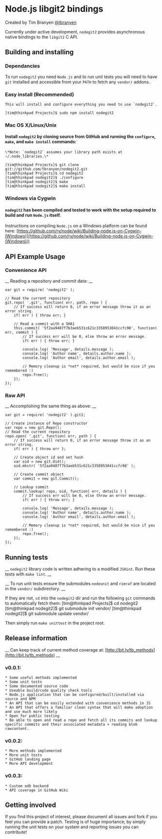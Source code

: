 Node.js libgit2 bindings
=======================

Created by Tim Branyen [@tbranyen](http://twitter.com/tbranyen)

Currently under active development, `nodegit2` provides asynchronous native bindings to the `libgit2` C API.

Building and installing
-----------------------

### Dependancies ###
To run `nodegit2` you need `Node.js` and to run unit tests you will need to have `git` installed and accessible from your `PATH` to fetch any `vendor/` addons.

### Easy install (Recommended) ###
    This will install and configure everything you need to use `nodegit2`.

    [tim@thinkpad Projects]$ sudo npm install nodegit2

### Mac OS X/Linux/Unix ###

#### Install `nodegit2` by cloning source from __GitHub__ and running the `configure`, `make`, and `make install` commands: ####
    \*Note: `nodegit2` assumes your library path exists at ~/.node_libraries.\*

    [tim@thinkpad Projects]$ git clone git://github.com/tbranyen/nodegit2.git
    [tim@thinkpad Projects]$ cd nodegit2
    [tim@thinkpad nodegit2]$ ./configure
    [tim@thinkpad nodegit2]$ make
    [tim@thinkpad nodegit2]$ make install

### Windows via Cygwin ###

#### `nodegit2` has been compiled and tested to work with the setup required to build and run `Node.js` itself. ####

Instructions on compiling `Node.js` on a Windows platform can be found here:
[https://github.com/ry/node/wiki/Building-node.js-on-Cygwin-(Windows)](https://github.com/ry/node/wiki/Building-node.js-on-Cygwin-(Windows\))

API Example Usage
-----------------

### Convenience API ###
__ Reading a repository and commit data: __

    var git = require( 'nodegit2' );
    
    // Read the current repository
    git.repo( '.git', function( err, path, repo ) {
        // If success will return 0, if an error message throw it as an error string.
        if( err ) { throw err; }

        // Read a commit with a SHA1
        this.commit( '5f2aa9407f7b3aeb531c621c3358953841ccfc98', function( err, commit ) {
            // If success err will be 0, else throw an error message.
            if( err ) { throw err; }

            console.log( 'Message', details.message );
            console.log( 'Author name', details.author.name );
            console.log( 'Author email', details.author.email );

            // Memory cleanup is *not* required, but would be nice if you remembered :)
            repo.free();
        });
    });

### Raw API ###
__ Accomplishing the same thing as above: __

    var git = require( 'nodegit2' ).git2;
    
    // Create instance of Repo constructor
    var repo = new git.Repo();
    // Read the current repository
    repo.open( '.git', function( err, path ) {
        // If success will return 0, if an error message throw it as an error string.
        if( err ) { throw err };

        // Create object id and set hash
        var oid = new git.Oid();
        oid.mkstr( '5f2aa9407f7b3aeb531c621c3358953841ccfc98' );

        // Create commit object
        var commit = new git.Commit();

        // Lookup commit
        commit.lookup( repo, oid, function( err, details ) {
            // If success err will be 0, else throw an error message.
            if( err ) { throw err; }

            console.log( 'Message', details.message );
            console.log( 'Author name', details.author.name );
            console.log( 'Author email', details.author.email );

            // Memory cleanup is *not* required, but would be nice if you remembered :)
            repo.free();
        });
    });

Running tests
-------------

__ `nodegit2` library code is written adhering to a modified `JSHint`. Run these tests with `make lint`. __

__ To run unit tests ensure the submodules `nodeunit` and `rimraf` are located in the `vendor/` subdirectory. __

If they are not, `cd` into the `nodegit2` dir and run the following `git` commands to automatically fetch them:
    [tim@thinkpad Projects]$ cd nodegit2
    [tim@thinkpad nodegit2]$ git submodule init vendor/
    [tim@thinkpad nodegit2]$ git submodule update vendor/

Then simply run `make unittest` in the project root.

Release information
-------------------

__ Can keep track of current method coverage at: [http://bit.ly/tb_methods](http://bit.ly/tb_methods) __

### v0.0.1: ###
    * Some useful methods implemented
    * Some unit tests
    * Some documented source code
    * Useable build/code quality check tools
    * Node.js application that can be configured/built/installed via source and NPM
    * An API that can be easily extended with convenience methods in JS
    * An API that offers a familiar clean syntax that will make adoption and use much more likely
    * Open for public testing
    * Be able to open and read a repo and fetch all its commits and lookup specific commits and their associated metadata + reading blob rawcontent.

### v0.0.2: ###
    * More methods implemented
    * More unit tests
    * GitHub landing page
    * More API development

### v0.0.3: ###
    * Custom odb backend
    * API coverage in GitHub Wiki

Getting involved
----------------

If you find this project of interest, please document all issues and fork if you feel you can provide a patch.  Testing is of huge importance; by simply running the unit tests on your system and reporting issues you can contribute!

